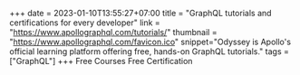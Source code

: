 +++
date = 2023-01-10T13:55:27+07:00
title = "GraphQL tutorials and certifications for every developer"
link = "https://www.apollographql.com/tutorials/"
thumbnail = "https://www.apollographql.com/favicon.ico"
snippet="Odyssey is Apollo's official learning platform offering free, hands-on GraphQL tutorials."
tags = ["GraphQL"]
+++ 
Free Courses
Free Certification